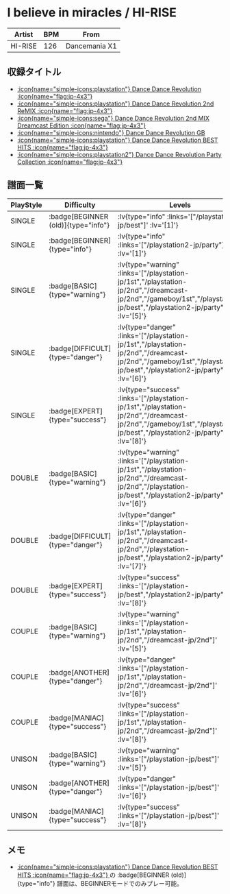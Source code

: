 # I believe in miracles / HI-RISE

|Artist|BPM|From|
|------|---|----|
|HI-RISE|126|Dancemania X1|

## 収録タイトル

- [ :icon{name="simple-icons:playstation"} Dance Dance Revolution :icon{name="flag:jp-4x3"} ](/playstation-jp/1st)
- [ :icon{name="simple-icons:playstation"} Dance Dance Revolution 2nd ReMIX :icon{name="flag:jp-4x3"} ](/playstation-jp/2nd)
- [ :icon{name="simple-icons:sega"} Dance Dance Revolution 2nd MIX Dreamcast Edition :icon{name="flag:jp-4x3"} ](/dreamcast-jp/2nd)
- [ :icon{name="simple-icons:nintendo"} Dance Dance Revolution GB](/gameboy/1st)
- [ :icon{name="simple-icons:playstation"} Dance Dance Revolution BEST HITS :icon{name="flag:jp-4x3"} ](/playstation-jp/best)
- [ :icon{name="simple-icons:playstation2"} Dance Dance Revolution Party Collection :icon{name="flag:jp-4x3"} ](/playstation2-jp/party)

## 譜面一覧

|PlayStyle|Difficulty|Levels|Notes|Movie|
|---------|----------|------|-----|-----|
|SINGLE| :badge[BEGINNER (old)]{type="info"} | :lv{type="info" :links='["/playstation-jp/best"]' :lv='[1]'} |87/0||
|SINGLE| :badge[BEGINNER]{type="info"} | :lv{type="info" :links='["/playstation2-jp/party"]' :lv='[1]'}|84/0||
|SINGLE| :badge[BASIC]{type="warning"} | :lv{type="warning" :links='["/playstation-jp/1st","/playstation-jp/2nd","/dreamcast-jp/2nd","/gameboy/1st","/playstation-jp/best","/playstation2-jp/party"]' :lv='[5]'} |174/0||
|SINGLE| :badge[DIFFICULT]{type="danger"} | :lv{type="danger" :links='["/playstation-jp/1st","/playstation-jp/2nd","/dreamcast-jp/2nd","/gameboy/1st","/playstation-jp/best","/playstation2-jp/party"]' :lv='[6]'} |188/0||
|SINGLE| :badge[EXPERT]{type="success"} | :lv{type="success" :links='["/playstation-jp/1st","/playstation-jp/2nd","/dreamcast-jp/2nd","/gameboy/1st","/playstation-jp/best","/playstation2-jp/party"]' :lv='[8]'} |246/0||
|DOUBLE| :badge[BASIC]{type="warning"} | :lv{type="warning" :links='["/playstation-jp/1st","/playstation-jp/2nd","/dreamcast-jp/2nd","/playstation-jp/best","/playstation2-jp/party"]' :lv='[6]'} |177/0||
|DOUBLE| :badge[DIFFICULT]{type="danger"} | :lv{type="danger" :links='["/playstation-jp/1st","/playstation-jp/2nd","/dreamcast-jp/2nd","/playstation-jp/best","/playstation2-jp/party"]' :lv='[7]'} |182/0||
|DOUBLE| :badge[EXPERT]{type="success"} | :lv{type="success" :links='["/playstation-jp/best","/playstation2-jp/party"]' :lv='[8]'} |263/0||
|COUPLE| :badge[BASIC]{type="warning"} | :lv{type="warning" :links='["/playstation-jp/1st","/playstation-jp/2nd","/dreamcast-jp/2nd"]' :lv='[5]'} |1P:165/0 2P:166/0|
|COUPLE| :badge[ANOTHER]{type="danger"} | :lv{type="danger" :links='["/playstation-jp/1st","/playstation-jp/2nd","/dreamcast-jp/2nd"]' :lv='[6]'} |1P:183/0 2P:184/0|
|COUPLE| :badge[MANIAC]{type="success"} | :lv{type="success" :links='["/playstation-jp/1st","/playstation-jp/2nd","/dreamcast-jp/2nd"]' :lv='[8]'} |246/0||
|UNISON| :badge[BASIC]{type="warning"} | :lv{type="warning" :links='["/playstation-jp/best"]' :lv='[5]'} ||
|UNISON| :badge[ANOTHER]{type="danger"} | :lv{type="danger" :links='["/playstation-jp/best"]' :lv='[6]'} ||
|UNISON| :badge[MANIAC]{type="success"} | :lv{type="success" :links='["/playstation-jp/best"]' :lv='[8]'} |||

## メモ

- [ :icon{name="simple-icons:playstation"} Dance Dance Revolution BEST HITS :icon{name="flag:jp-4x3"} ](/playstation-jp/best)の :badge[BEGINNER (old)]{type="info"} 譜面は、BEGINNERモードでのみプレー可能。
